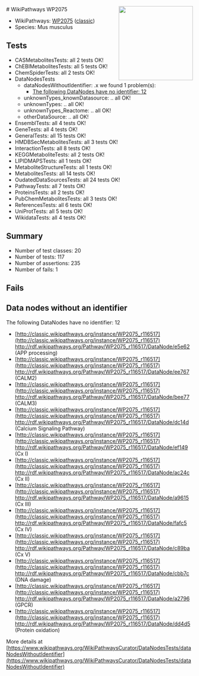 <img style="float: right; width: 200px" src="https://upload.wikimedia.org/wikipedia/commons/thumb/8/83/Wplogo_with_text_500.png/640px-Wplogo_with_text_500.png" />
# WikiPathways WP2075

* WikiPathways: [WP2075](https://wikipathways.org/pathways/WP2075) ([classic](https://classic.wikipathways.org/instance/WP2075))
* Species: Mus musculus
## Tests
* CASMetabolitesTests: all 2 tests OK!
* ChEBIMetabolitesTests: all 5 tests OK!
* ChemSpiderTests: all 2 tests OK!
* DataNodesTests
    * dataNodesWithoutIdentifier: .x we found 1 problem(s):
        * [The following DataNodes have no identifier: 12](#8792c492)
    * unknownTypes_knownDatasource: .. all OK!
    * unknownTypes: .. all OK!
    * unknownTypes_Reactome: .. all OK!
    * otherDataSource: .. all OK!
* EnsemblTests: all 4 tests OK!
* GeneTests: all 4 tests OK!
* GeneralTests: all 15 tests OK!
* HMDBSecMetabolitesTests: all 3 tests OK!
* InteractionTests: all 8 tests OK!
* KEGGMetaboliteTests: all 2 tests OK!
* LIPIDMAPSTests: all 1 tests OK!
* MetaboliteStructureTests: all 1 tests OK!
* MetabolitesTests: all 14 tests OK!
* OudatedDataSourcesTests: all 24 tests OK!
* PathwayTests: all 7 tests OK!
* ProteinsTests: all 2 tests OK!
* PubChemMetabolitesTests: all 3 tests OK!
* ReferencesTests: all 6 tests OK!
* UniProtTests: all 5 tests OK!
* WikidataTests: all 4 tests OK!


## Summary

* Number of test classes: 20
* Number of tests: 117
* Number of assertions: 235
* Number of fails: 1

## Fails

<a name="8792c492" />

## Data nodes without an identifier

The following DataNodes have no identifier: 12

* [http://classic.wikipathways.org/instance/WP2075_r116517](http://classic.wikipathways.org/instance/WP2075_r116517) http://rdf.wikipathways.org/Pathway/WP2075_r116517/DataNode/e5e62 (APP processing)
* [http://classic.wikipathways.org/instance/WP2075_r116517](http://classic.wikipathways.org/instance/WP2075_r116517) http://rdf.wikipathways.org/Pathway/WP2075_r116517/DataNode/ee767 (CALM2)
* [http://classic.wikipathways.org/instance/WP2075_r116517](http://classic.wikipathways.org/instance/WP2075_r116517) http://rdf.wikipathways.org/Pathway/WP2075_r116517/DataNode/bee77 (CALM3)
* [http://classic.wikipathways.org/instance/WP2075_r116517](http://classic.wikipathways.org/instance/WP2075_r116517) http://rdf.wikipathways.org/Pathway/WP2075_r116517/DataNode/dc14d (Calcium Signaling Pathway)
* [http://classic.wikipathways.org/instance/WP2075_r116517](http://classic.wikipathways.org/instance/WP2075_r116517) http://rdf.wikipathways.org/Pathway/WP2075_r116517/DataNode/ef149 (Cx I)
* [http://classic.wikipathways.org/instance/WP2075_r116517](http://classic.wikipathways.org/instance/WP2075_r116517) http://rdf.wikipathways.org/Pathway/WP2075_r116517/DataNode/ac24c (Cx II)
* [http://classic.wikipathways.org/instance/WP2075_r116517](http://classic.wikipathways.org/instance/WP2075_r116517) http://rdf.wikipathways.org/Pathway/WP2075_r116517/DataNode/a9615 (Cx III)
* [http://classic.wikipathways.org/instance/WP2075_r116517](http://classic.wikipathways.org/instance/WP2075_r116517) http://rdf.wikipathways.org/Pathway/WP2075_r116517/DataNode/fafc5 (Cx IV)
* [http://classic.wikipathways.org/instance/WP2075_r116517](http://classic.wikipathways.org/instance/WP2075_r116517) http://rdf.wikipathways.org/Pathway/WP2075_r116517/DataNode/c89ba (Cx V)
* [http://classic.wikipathways.org/instance/WP2075_r116517](http://classic.wikipathways.org/instance/WP2075_r116517) http://rdf.wikipathways.org/Pathway/WP2075_r116517/DataNode/cbb7c (DNA damage)
* [http://classic.wikipathways.org/instance/WP2075_r116517](http://classic.wikipathways.org/instance/WP2075_r116517) http://rdf.wikipathways.org/Pathway/WP2075_r116517/DataNode/a2796 (GPCR)
* [http://classic.wikipathways.org/instance/WP2075_r116517](http://classic.wikipathways.org/instance/WP2075_r116517) http://rdf.wikipathways.org/Pathway/WP2075_r116517/DataNode/dd4d5 (Protein oxidation)


More details at [https://www.wikipathways.org/WikiPathwaysCurator/DataNodesTests/dataNodesWithoutIdentifier](https://www.wikipathways.org/WikiPathwaysCurator/DataNodesTests/dataNodesWithoutIdentifier)

